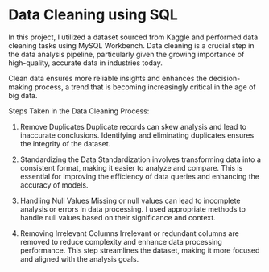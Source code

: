 # Data Cleaning using SQL
In this project, I utilized a dataset sourced from Kaggle and performed data cleaning tasks using MySQL Workbench. Data cleaning is a crucial step in the data analysis pipeline, particularly given the growing importance of high-quality, accurate data in industries today. 

Clean data ensures more reliable insights and enhances the decision-making process, a trend that is becoming increasingly critical in the age of big data.

Steps Taken in the Data Cleaning Process:

  1. Remove Duplicates
       Duplicate records can skew analysis and lead to inaccurate conclusions. Identifying and eliminating duplicates ensures the integrity of the dataset.
  
  2. Standardizing the Data
       Standardization involves transforming data into a consistent format, making it easier to analyze and compare. This is essential for improving the efficiency of data queries and enhancing the accuracy of models.
  
  3. Handling Null Values
       Missing or null values can lead to incomplete analysis or errors in data processing. I used appropriate methods to handle null values based on their significance and context.
  
  4. Removing Irrelevant Columns
       Irrelevant or redundant columns are removed to reduce complexity and enhance data processing performance. This step streamlines the dataset, making it more focused and aligned with the analysis goals.
